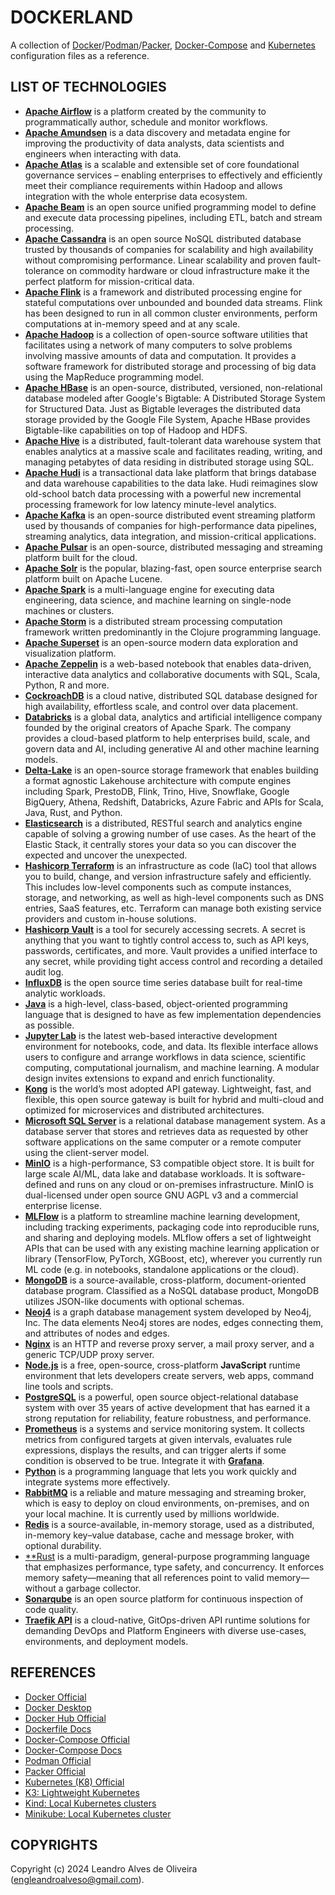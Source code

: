 # DOCKERLAND

A collection of [Docker](https://www.docker.com/)/[Podman](https://podman.io/)/[Packer](https://www.packer.io/), [Docker-Compose](https://docs.docker.com/compose/) and [Kubernetes](https://kubernetes.io/) configuration files as a reference.

## LIST OF TECHNOLOGIES

- [**Apache Airflow**](https://airflow.apache.org/) is a platform created by the community to programmatically author, schedule and monitor workflows.
- [**Apache Amundsen**](https://www.amundsen.io/) is a data discovery and metadata engine for improving the productivity of data analysts, data scientists and engineers when interacting with data.
- [**Apache Atlas**](https://atlas.apache.org/) is a scalable and extensible set of core foundational governance services – enabling enterprises to effectively and efficiently meet their compliance requirements within Hadoop and allows integration with the whole enterprise data ecosystem.
- [**Apache Beam**](https://beam.apache.org/) is an open source unified programming model to define and execute data processing pipelines, including ETL, batch and stream processing.
- [**Apache Cassandra**](https://cassandra.apache.org/) is an open source NoSQL distributed database trusted by thousands of companies for scalability and high availability without compromising performance. Linear scalability and proven fault-tolerance on commodity hardware or cloud infrastructure make it the perfect platform for mission-critical data.
- [**Apache Flink**](https://flink.apache.org/) is a framework and distributed processing engine for stateful computations over unbounded and bounded data streams. Flink has been designed to run in all common cluster environments, perform computations at in-memory speed and at any scale.
- [**Apache Hadoop**](https://hadoop.apache.org/) is a collection of open-source software utilities that facilitates using a network of many computers to solve problems involving massive amounts of data and computation. It provides a software framework for distributed storage and processing of big data using the MapReduce programming model.
- [**Apache HBase**](https://hbase.apache.org/) is an open-source, distributed, versioned, non-relational database modeled after Google's Bigtable: A Distributed Storage System for Structured Data. Just as Bigtable leverages the distributed data storage provided by the Google File System, Apache HBase provides Bigtable-like capabilities on top of Hadoop and HDFS.
- [**Apache Hive**](https://hive.apache.org/) is a distributed, fault-tolerant data warehouse system that enables analytics at a massive scale and facilitates reading, writing, and managing petabytes of data residing in distributed storage using SQL.
- [**Apache Hudi**](https://hudi.apache.org/) is a transactional data lake platform that brings database and data warehouse capabilities to the data lake. Hudi reimagines slow old-school batch data processing with a powerful new incremental processing framework for low latency minute-level analytics.
- [**Apache Kafka**](https://kafka.apache.org/) is an open-source distributed event streaming platform used by thousands of companies for high-performance data pipelines, streaming analytics, data integration, and mission-critical applications.
- [**Apache Pulsar**](https://pulsar.apache.org/) is an open-source, distributed messaging and streaming platform built for the cloud.
- [**Apache Solr**](https://solr.apache.org/) is the popular, blazing-fast, open source enterprise search platform built on Apache Lucene.
- [**Apache Spark**](https://spark.apache.org/) is a multi-language engine for executing data engineering, data science, and machine learning on single-node machines or clusters.
- [**Apache Storm**](https://storm.apache.org/) is a distributed stream processing computation framework written predominantly in the Clojure programming language.
- [**Apache Superset**](https://superset.apache.org/) is an open-source modern data exploration and visualization platform.
- [**Apache Zeppelin**](https://zeppelin.apache.org/) is a web-based notebook that enables data-driven, interactive data analytics and collaborative documents with SQL, Scala, Python, R and more.
- [**CockroachDB**](https://www.cockroachlabs.com/) is a cloud native, distributed SQL database designed for high availability, effortless scale, and control over data placement.
- [**Databricks**](https://www.databricks.com/) is a global data, analytics and artificial intelligence company founded by the original creators of Apache Spark. The company provides a cloud-based platform to help enterprises build, scale, and govern data and AI, including generative AI and other machine learning models.
- [**Delta-Lake**](https://delta.io/) is an open-source storage framework that enables building a format agnostic Lakehouse architecture with compute engines including Spark, PrestoDB, Flink, Trino, Hive, Snowflake, Google BigQuery, Athena, Redshift, Databricks, Azure Fabric and APIs for Scala, Java, Rust, and Python.
- [**Elasticsearch**](https://www.elastic.co/products/elasticsearch) is a distributed, RESTful search and analytics engine capable of solving a growing number of use cases. As the heart of the Elastic Stack, it centrally stores your data so you can discover the expected and uncover the unexpected.
- [**Hashicorp Terraform**](https://developer.hashicorp.com/terraform) is an infrastructure as code (IaC) tool that allows you to build, change, and version infrastructure safely and efficiently. This includes low-level components such as compute instances, storage, and networking, as well as high-level components such as DNS entries, SaaS features, etc. Terraform can manage both existing service providers and custom in-house solutions.
- [**Hashicorp Vault**](https://developer.hashicorp.com/vault) is a tool for securely accessing secrets. A secret is anything that you want to tightly control access to, such as API keys, passwords, certificates, and more. Vault provides a unified interface to any secret, while providing tight access control and recording a detailed audit log.
- [**InfluxDB**](https://www.influxdata.com/) is the open source time series database built for real-time analytic workloads.
- [**Java**](https://www.java.com/) is a high-level, class-based, object-oriented programming language that is designed to have as few implementation dependencies as possible.
- [**Jupyter Lab**](https://jupyter.org/) is the latest web-based interactive development environment for notebooks, code, and data. Its flexible interface allows users to configure and arrange workflows in data science, scientific computing, computational journalism, and machine learning. A modular design invites extensions to expand and enrich functionality.
- [**Kong**](https://konghq.com/) is the world’s most adopted API gateway. Lightweight, fast, and flexible, this open source gateway is built for hybrid and multi-cloud and optimized for microservices and distributed architectures.
- [**Microsoft SQL Server**](https://www.microsoft.com/en-au/sql-server/) is a relational database management system. As a database server that stores and retrieves data as requested by other software applications on the same computer or a remote computer using the client-server model.
- [**MinIO**](https://min.io/) is a high-performance, S3 compatible object store. It is built for large scale AI/ML, data lake and database workloads. It is software-defined and runs on any cloud or on-premises infrastructure. MinIO is dual-licensed under open source GNU AGPL v3 and a commercial enterprise license.
- [**MLFlow**](https://mlflow.org/) is a platform to streamline machine learning development, including tracking experiments, packaging code into reproducible runs, and sharing and deploying models. MLflow offers a set of lightweight APIs that can be used with any existing machine learning application or library (TensorFlow, PyTorch, XGBoost, etc), wherever you currently run ML code (e.g. in notebooks, standalone applications or the cloud).
- [**MongoDB**](https://www.mongodb.com/) is a source-available, cross-platform, document-oriented database program. Classified as a NoSQL database product, MongoDB utilizes JSON-like documents with optional schemas.
- [**Neoj4**](https://neo4j.com/) is a graph database management system developed by Neo4j, Inc. The data elements Neo4j stores are nodes, edges connecting them, and attributes of nodes and edges.
- [**Nginx**](https://nginx.org/) is an HTTP and reverse proxy server, a mail proxy server, and a generic TCP/UDP proxy server.
- [**Node.js**](https://nodejs.org/) is a free, open-source, cross-platform **JavaScript** runtime environment that lets developers create servers, web apps, command line tools and scripts.
- [**PostgreSQL**](https://www.postgresql.org/) is a powerful, open source object-relational database system with over 35 years of active development that has earned it a strong reputation for reliability, feature robustness, and performance.
- [**Prometheus**](https://prometheus.io/) is a systems and service monitoring system. It collects metrics from configured targets at given intervals, evaluates rule expressions, displays the results, and can trigger alerts if some condition is observed to be true. Integrate it with [**Grafana**](https://grafana.com/).
- [**Python**](https://www.python.org/) is a programming language that lets you work quickly and integrate systems more effectively.
- [**RabbitMQ**](https://www.rabbitmq.com/) is a reliable and mature messaging and streaming broker, which is easy to deploy on cloud environments, on-premises, and on your local machine. It is currently used by millions worldwide.
- [**Redis**](https://redis.io/) is a source-available, in-memory storage, used as a distributed, in-memory key–value database, cache and message broker, with optional durability.
- [**Rust](https://www.rust-lang.org/) is a multi-paradigm, general-purpose programming language that emphasizes performance, type safety, and concurrency. It enforces memory safety—meaning that all references point to valid memory—without a garbage collector.
- [**Sonarqube**](https://github.com/SonarSource/docker-sonarqube) is an open source platform for continuous inspection of code quality.
- [**Traefik API**](https://traefik.io/) is a cloud-native, GitOps-driven API runtime solutions for demanding DevOps and Platform Engineers with diverse use-cases, environments, and deployment models.

## REFERENCES

- [Docker Official](https://www.docker.com/)
- [Docker Desktop](https://www.docker.com/products/docker-desktop/)
- [Docker Hub Official](https://www.docker.com/products/docker-hub/)
- [Dockerfile Docs](https://docs.docker.com/reference/)
- [Docker-Compose Official](https://docs.docker.com/compose/)
- [Docker-Compose Docs](https://docs.docker.com/compose/)
- [Podman Official](https://podman.io/)
- [Packer Official](https://www.packer.io/)
- [Kubernetes (K8) Official](https://kubernetes.io/)
- [K3: Lightweight Kubernetes](https://k3s.io/)
- [Kind: Local Kubernetes clusters](https://kind.sigs.k8s.io/)
- [Minikube: Local Kubernetes cluster](https://minikube.sigs.k8s.io/)

## COPYRIGHTS

Copyright (c) 2024 Leandro Alves de Oliveira (engleandroalveso@gmail.com).